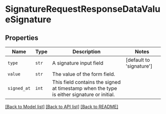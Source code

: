 # SignatureRequestResponseDataValueSignature



## Properties
Name | Type | Description | Notes
------------ | ------------- | ------------- | -------------
| `type` | ```str``` |  A signature input field  |  [default to 'signature'] |
| `value` | ```str``` |  The value of the form field.  |  |
| `signed_at` | ```int``` |  This field contains the signed at timestamp when the type is either signature or initial.  |  |

[[Back to Model list]](../README.md#documentation-for-models) [[Back to API list]](../README.md#documentation-for-api-endpoints) [[Back to README]](../README.md)


